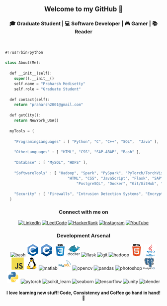 <h2 align="center">Welcome to my GitHub 👋</h2>
<h3 align="center">🎓 Graduate Student | 💻 Software Developer | 🎮 Gamer | 📚 Reader</h3>

<br>

```dart
#!/usr/bin/python

class About(Me):
  
  def __init__(self):
    super().__init__()
    self.name = "Praharsh Medisetty"
    self.role = "Graduate Student"
  
  def contact(self):
    return "praharsh2001@gmail.com"
  
  def getCity():
   	return NewYork_USA()
   	
  myTools = {

    "ProgramingLanguages" : [ "Python", "C", "C++", "SQL",  "Java" ],
    
    "OtherLanguages" : [ "HTML", "CSS", "SAP-ABAP", "Bash" ],
    
    "Database" : [ "MySQL", "HDFS" ],
    
    "SoftwareTools" : [ "Hadoop", "Spark", "PySpark", "PyTorch/TorchVision", "TensorFlow/Keras", "Jupyter",
                            "HTML", "CSS", "JavaScript", "Flask", "SAP", "S/4 HANA", "Linux", "Eclipse IDE",
                                "PostgreSQL", "Docker", "Git/GitHub", "Solidworks", "MS Office" ],
                                        
    "Security" : [ "Firewalls", "Intrusion Detection Systems", "Encryption", "Networking", "TCP/IP protocols" ]
  }
```

<h3 align=center>Connect with me on</h3>
<p align="center">
  <a href="https://www.linkedin.com/in/praharsh-medisetty-b4944b199/"><img src="https://img.shields.io/badge/-LinkedIn-blue?style=flat-square&logo=Linkedin&logoColor=white&link=https://www.linkedin.com/in/praharsh-medisetty-b4944b199/" alt="LinkedIn"></a>
  <a href="https://www.leetcode.com/praharshmedisetty"><img src="https://img.shields.io/badge/-LeetCode-FFA116?style=flat-square&logo=LeetCode&logoColor=white&link=https://www.leetcode.com/praharshmedisetty/" alt="LeetCode"></a>
  <a href="https://www.hackerrank.com/praharsh2001"><img src="https://img.shields.io/badge/-HackerRank-2EC866?style=flat-square&logo=HackerRank&logoColor=white&link=https://www.hackerrank.com/praharsh2001/" alt="HackerRank"></a>
  <a href="https://instagram.com/praharshmedisetty"><img src="https://img.shields.io/badge/-Instagram-E4405F?style=flat-square&logo=Instagram&logoColor=white&link=https://instagram.com/praharshmedisetty/" alt="Instagram"></a>
  <a href="https://www.youtube.com/channel/UCBo10LtVeYcPWHay-lPZKhg"><img src="https://img.shields.io/badge/-YouTube-FF0000?style=flat-square&logo=YouTube&logoColor=white&link=https://www.youtube.com/c/praharshmedisetty/" alt="YouTube"></a>
</p>

<h3 align="center">Development Arsenal</h3>

<p align="center">
  <img src="https://upload.wikimedia.org/wikipedia/commons/thumb/4/4b/Bash_Logo_Colored.svg/2048px-Bash_Logo_Colored.svg.png" alt="bash" width="40" height="40"/>
  
  <img src="https://raw.githubusercontent.com/devicons/devicon/master/icons/c/c-original.svg" alt="c" width="40" height="40"/>
  <img src="https://raw.githubusercontent.com/devicons/devicon/master/icons/cplusplus/cplusplus-original.svg" alt="cplusplus" width="40" height="40"/>
  <img src="https://raw.githubusercontent.com/devicons/devicon/master/icons/css3/css3-original-wordmark.svg" alt="css3" width="40" height="40"/>
  <img src="https://raw.githubusercontent.com/devicons/devicon/master/icons/docker/docker-original-wordmark.svg" alt="docker" width="40" height="40"/>
  <img src="https://encrypted-tbn0.gstatic.com/images?q=tbn:ANd9GcQpff9NUZOFwwJ4D5tLweJ28vKN4iDM-XUipv-ik2xSQg&s" alt="flask" width="40" height="40"/>
  <img src="https://www.vectorlogo.zone/logos/git-scm/git-scm-icon.svg" alt="git" width="40" height="40"/>
  <img src="https://www.vectorlogo.zone/logos/apache_hadoop/apache_hadoop-icon.svg" alt="hadoop" width="40" height="40"/>
  <img src="https://raw.githubusercontent.com/devicons/devicon/master/icons/html5/html5-original-wordmark.svg" alt="html5" width="40" height="40"/>
  <img src="https://raw.githubusercontent.com/devicons/devicon/master/icons/java/java-original.svg" alt="java" width="40" height="40"/>
  <img src="https://raw.githubusercontent.com/devicons/devicon/master/icons/javascript/javascript-original.svg" alt="javascript" width="40" height="40"/>
  <img src="https://raw.githubusercontent.com/devicons/devicon/master/icons/linux/linux-original.svg" alt="linux" width="40" height="40"/>
  <img src="https://upload.wikimedia.org/wikipedia/commons/2/21/Matlab_Logo.png" alt="matlab" width="40" height="40"/>
  <img src="https://raw.githubusercontent.com/devicons/devicon/master/icons/mysql/mysql-original-wordmark.svg" alt="mysql" width="40" height="40"/>
  <img src="https://www.vectorlogo.zone/logos/opencv/opencv-icon.svg" alt="opencv" width="40" height="40"/>
  <img src="https://pandas.pydata.org//static/img/favicon_white.ico" alt="pandas" width="40" height="40"/>
  <img src="https://www.motiongraphicplus.com/wp-content/uploads/2023/09/adobe-photoshop-2024-logo.png" alt="photoshop" width="40" height="40"/>
  <img src="https://raw.githubusercontent.com/devicons/devicon/master/icons/postgresql/postgresql-original-wordmark.svg" alt="postgresql" width="40" height="40"/>
  <img src="https://raw.githubusercontent.com/devicons/devicon/master/icons/python/python-original.svg" alt="python" width="40" height="40"/>
  <img src="https://www.vectorlogo.zone/logos/pytorch/pytorch-icon.svg" alt="pytorch" width="40" height="40"/>
  <img src="https://upload.wikimedia.org/wikipedia/commons/0/05/Scikit_learn_logo_small.svg" alt="scikit_learn" width="40" height="40"/>
  <img src="https://seaborn.pydata.org/_images/logo-mark-lightbg.svg" alt="seaborn" width="40" height="40"/>
  <img src="https://www.vectorlogo.zone/logos/tensorflow/tensorflow-icon.svg" alt="tensorflow" width="40" height="40"/>
  <img src="https://encrypted-tbn0.gstatic.com/images?q=tbn:ANd9GcRcMRR3n1lHI-yOBNFL5K4PoaziiQP6m3iEAQ&s" alt="unity" width="40" height="40"/>
  <img src="https://download.blender.org/branding/community/blender_community_badge_white.svg" alt="blender" width="40" height="40"/>
</p>

<h4 align=center>I love learning new stuff! Code, Consistency and Coffee go hand in hand! 🌱</h4>

<!---
praharshmedisetty/praharshmedisetty is a ✨ special ✨ repository because its `README.md` (this file) appears on your GitHub profile.
You can click the Preview link to take a look at your changes.
--->
